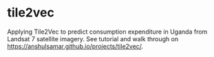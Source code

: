 # tile2vec
Applying Tile2Vec to predict consumption expenditure in Uganda from Landsat 7 satellite imagery. See tutorial and walk through on https://anshulsamar.github.io/projects/tile2vec/. 